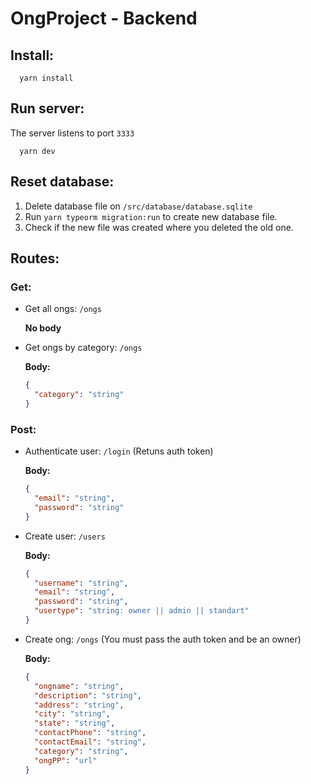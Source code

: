 # OngProject - Backend

## Install:

```
  yarn install
```

## Run server:

The server listens to port `3333`

```
  yarn dev
```

## Reset database:

1. Delete database file on `/src/database/database.sqlite`
2. Run `yarn typeorm migration:run` to create new database file.
3. Check if the new file was created where you deleted the old one.

## Routes:

### Get:

- Get all ongs: `/ongs`

  <b>No body</b>

- Get ongs by category: `/ongs`

  <b>Body:</b>

  ```json
  {
    "category": "string"
  }
  ```

### Post:

- Authenticate user: `/login` (Retuns auth token)

  <b>Body:</b>

  ```json
  {
    "email": "string",
    "password": "string"
  }
  ```

- Create user: `/users`

  <b>Body:</b>

  ```json
  {
    "username": "string",
    "email": "string",
    "password": "string",
    "usertype": "string: owner || admin || standart"
  }
  ```

- Create ong: `/ongs` (You must pass the auth token and be an owner)

  <b>Body:</b>

  ```json
  {
    "ongname": "string",
    "description": "string",
    "address": "string",
    "city": "string",
    "state": "string",
    "contactPhone": "string",
    "contactEmail": "string",
    "category": "string",
    "ongPP": "url"
  }
  ```
